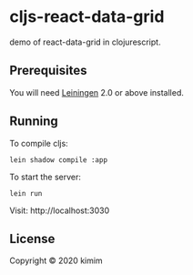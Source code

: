 # cljs-react-data-grid

demo of react-data-grid in clojurescript.

## Prerequisites

You will need [Leiningen][1] 2.0 or above installed.

[1]: https://github.com/technomancy/leiningen

## Running

To compile cljs:

    lein shadow compile :app

To start the server:

    lein run

Visit: http://localhost:3030

## License

Copyright © 2020 kimim
